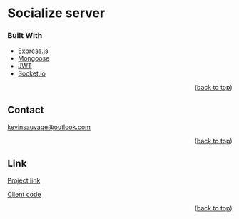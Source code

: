 <div id="top"></div>

# Socialize server

### Built With

* [Express.js](https://expressjs.com/)
* [Mongoose](https://mongoosejs.com/)
* [JWT](https://github.com/auth0/node-jsonwebtoken#readme)
* [Socket.io](https://socket.io/)


<p align="right">(<a href="#top">back to top</a>)</p>

## Contact

kevinsauvage@outlook.com

<p align="right">(<a href="#top">back to top</a>)</p>

## Link

[Project link](https://socialize-puce.vercel.app/)

[Client code](https://github.com/kevinsauvage/socialize-client)

<p align="right">(<a href="#top">back to top</a>)</p>

